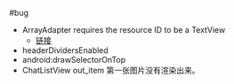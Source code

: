 #bug
- ArrayAdapter requires the resource ID to be a TextView
	- [链接](http://www.embedu.org/Column/Column852.htm)
- headerDividersEnabled 
- android:drawSelectorOnTop
- ChatListView out_item 第一张图片没有渲染出来。